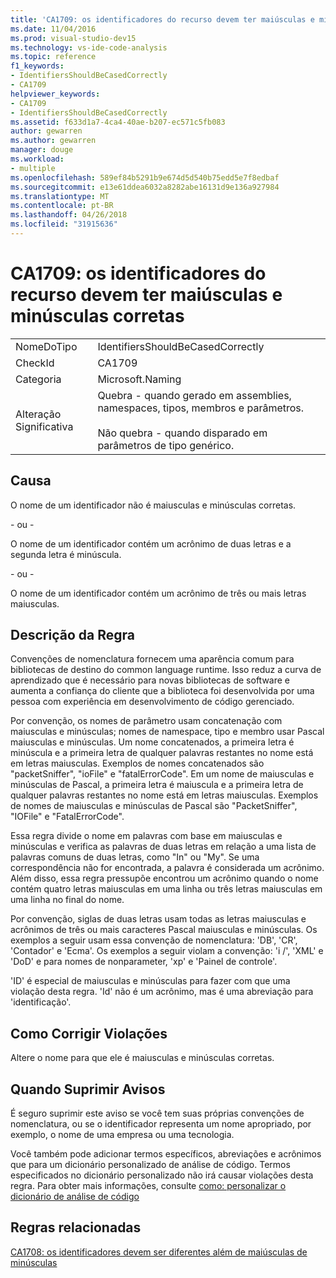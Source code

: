 ```yaml
---
title: 'CA1709: os identificadores do recurso devem ter maiúsculas e minúsculas corretas'
ms.date: 11/04/2016
ms.prod: visual-studio-dev15
ms.technology: vs-ide-code-analysis
ms.topic: reference
f1_keywords:
- IdentifiersShouldBeCasedCorrectly
- CA1709
helpviewer_keywords:
- CA1709
- IdentifiersShouldBeCasedCorrectly
ms.assetid: f633d1a7-4ca4-40ae-b207-ec571c5fb083
author: gewarren
ms.author: gewarren
manager: douge
ms.workload:
- multiple
ms.openlocfilehash: 589ef84b5291b9e674d5d540b75edd5e7f8edbaf
ms.sourcegitcommit: e13e61ddea6032a8282abe16131d9e136a927984
ms.translationtype: MT
ms.contentlocale: pt-BR
ms.lasthandoff: 04/26/2018
ms.locfileid: "31915636"
---
```

# <a name="ca1709-identifiers-should-be-cased-correctly"></a>CA1709: os identificadores do recurso devem ter maiúsculas e minúsculas corretas
|||
|-|-|
|NomeDoTipo|IdentifiersShouldBeCasedCorrectly|
|CheckId|CA1709|
|Categoria|Microsoft.Naming|
|Alteração Significativa|Quebra - quando gerado em assemblies, namespaces, tipos, membros e parâmetros.<br /><br /> Não quebra - quando disparado em parâmetros de tipo genérico.|

## <a name="cause"></a>Causa
 O nome de um identificador não é maiusculas e minúsculas corretas.

 \- ou -

 O nome de um identificador contém um acrônimo de duas letras e a segunda letra é minúscula.

 \- ou -

 O nome de um identificador contém um acrônimo de três ou mais letras maiusculas.

## <a name="rule-description"></a>Descrição da Regra
 Convenções de nomenclatura fornecem uma aparência comum para bibliotecas de destino do common language runtime. Isso reduz a curva de aprendizado que é necessário para novas bibliotecas de software e aumenta a confiança do cliente que a biblioteca foi desenvolvida por uma pessoa com experiência em desenvolvimento de código gerenciado.

 Por convenção, os nomes de parâmetro usam concatenação com maiusculas e minúsculas; nomes de namespace, tipo e membro usar Pascal maiusculas e minúsculas. Um nome concatenados, a primeira letra é minúscula e a primeira letra de qualquer palavras restantes no nome está em letras maiusculas. Exemplos de nomes concatenados são "packetSniffer", "ioFile" e "fatalErrorCode". Em um nome de maiusculas e minúsculas de Pascal, a primeira letra é maiuscula e a primeira letra de qualquer palavras restantes no nome está em letras maiusculas. Exemplos de nomes de maiusculas e minúsculas de Pascal são "PacketSniffer", "IOFile" e "FatalErrorCode".

 Essa regra divide o nome em palavras com base em maiusculas e minúsculas e verifica as palavras de duas letras em relação a uma lista de palavras comuns de duas letras, como "In" ou "My". Se uma correspondência não for encontrada, a palavra é considerada um acrônimo. Além disso, essa regra pressupõe encontrou um acrônimo quando o nome contém quatro letras maiusculas em uma linha ou três letras maiusculas em uma linha no final do nome.

 Por convenção, siglas de duas letras usam todas as letras maiusculas e acrônimos de três ou mais caracteres Pascal maiusculas e minúsculas. Os exemplos a seguir usam essa convenção de nomenclatura: 'DB', 'CR', 'Contador' e 'Ecma'. Os exemplos a seguir violam a convenção: 'i /', 'XML' e 'DoD' e para nomes de nonparameter, 'xp' e 'Painel de controle'.

 'ID' é especial de maiusculas e minúsculas para fazer com que uma violação desta regra. 'Id' não é um acrônimo, mas é uma abreviação para 'identificação'.

## <a name="how-to-fix-violations"></a>Como Corrigir Violações
 Altere o nome para que ele é maiusculas e minúsculas corretas.

## <a name="when-to-suppress-warnings"></a>Quando Suprimir Avisos
 É seguro suprimir este aviso se você tem suas próprias convenções de nomenclatura, ou se o identificador representa um nome apropriado, por exemplo, o nome de uma empresa ou uma tecnologia.

 Você também pode adicionar termos específicos, abreviações e acrônimos que para um dicionário personalizado de análise de código. Termos especificados no dicionário personalizado não irá causar violações desta regra. Para obter mais informações, consulte [como: personalizar o dicionário de análise de código](../code-quality/how-to-customize-the-code-analysis-dictionary.md)

## <a name="related-rules"></a>Regras relacionadas
 [CA1708: os identificadores devem ser diferentes além de maiúsculas de minúsculas](../code-quality/ca1708-identifiers-should-differ-by-more-than-case.md)